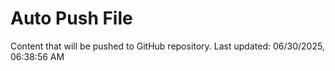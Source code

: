 # Auto Push File

Content that will be pushed to GitHub repository.
Last updated: 06/30/2025, 06:38:56 AM